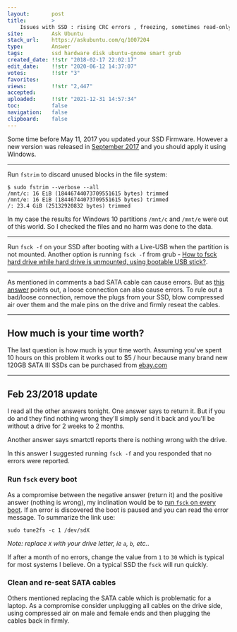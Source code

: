 ```yaml
---
layout:       post
title:        >
    Issues with SSD : rising CRC errors , freezing, sometimes read-only
site:         Ask Ubuntu
stack_url:    https://askubuntu.com/q/1007204
type:         Answer
tags:         ssd hardware disk ubuntu-gnome smart grub
created_date: !!str "2018-02-17 22:02:17"
edit_date:    !!str "2020-06-12 14:37:07"
votes:        !!str "3"
favorites:    
views:        !!str "2,447"
accepted:     
uploaded:     !!str "2021-12-31 14:57:34"
toc:          false
navigation:   false
clipboard:    false
---
```


Some time before May 11, 2017 you updated your SSD Firmware. However a new version was released in [September 2017][1] and you should apply it using Windows.


----------


Run `fstrim` to discard unused blocks in the file system:

``` 
$ sudo fstrim --verbose --all
/mnt/c: 16 EiB (18446744073709551615 bytes) trimmed
/mnt/e: 16 EiB (18446744073709551615 bytes) trimmed
/: 23.4 GiB (25132920832 bytes) trimmed

```

In my case the results for Windows 10 partitions `/mnt/c` and `/mnt/e` were out of this world. So I checked the files and no harm was done to the data.


----------


Run `fsck -f` on your SSD after booting with a Live-USB when the partition is not mounted. Another option is running `fsck -f` from grub - [How to fsck hard drive while hard drive is unmounted, using bootable USB stick?][2].


----------

As mentioned in comments a bad SATA cable can cause errors. But as [this answer][3] points out, a loose connection can also cause errors. To rule out a bad/loose connection, remove the plugs from your SSD, blow compressed air over them and the male pins on the drive and firmly reseat the cables.


----------

## How much is your time worth?

The last question is how much is your time worth. Assuming you've spent 10 hours on this problem it works out to $5 / hour because many brand new 120GB SATA III SSDs can be purchased from [ebay.com][4]


----------

## Feb 23/2018 update

I read all the other answers tonight. One answer says to return it. But if you do and they find nothing wrong they'll simply send it back and you'll be without a drive for 2 weeks to 2 months.

Another answer says smartctl reports there is nothing wrong with the drive.

In this answer I suggested running `fsck -f` and you responded that no errors were reported.

### Run `fsck` every boot

As a compromise between the negative answer (return it) and the positive answer (nothing is wrong), my inclination would be to [run `fsck` on every boot][5]. If an error is discovered the boot is paused and you can read the error message. To summarize the link use:

``` 
sudo tune2fs -c 1 /dev/sdX

```

*Note: replace `X` with your drive letter, ie `a`, `b`, etc.*.

If after a month of no errors, change the value from `1` to `30` which is typical for most systems I believe. On a typical SSD the `fsck` will run quickly.

### Clean and re-seat SATA cables

Others mentioned replacing the SATA cable which is problematic for a laptop. As a compromise consider unplugging all cables on the drive side, using compressed air on male and female ends and then plugging the cables back in firmly.


  [1]: http://www.silicon-power.com/web/firmware
  [2]: https://askubuntu.com/questions/745404/how-to-fsck-hard-drive-while-hard-drive-is-unmounted-using-bootable-usb-stick
  [3]: http://www.tomshardware.com/answers/id-3318483/loose-sata-cable-freeze.html
  [4]: https://www.ebay.com/sch/i.html?Interface=SATA%2520III&LH_ItemCondition=1000&_nkw=120gb%20ssd&_dcat=175669&rt=nc&_mPrRngCbx=1&_udlo&_udhi=50
  [5]: https://unix.stackexchange.com/questions/123963/how-to-force-fsck-at-every-boot-all-relevant-filesystems
